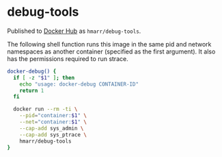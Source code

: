 # debug-tools

Published to [Docker Hub](https://hub.docker.com/r/hmarr/debug-tools) as
`hmarr/debug-tools`.

The following shell function runs this image in the same pid and network
namespaces as another container (specified as the first argument). It also has
the permissions required to run strace.

```bash
docker-debug() {
  if [ -z "$1" ]; then
    echo "usage: docker-debug CONTAINER-ID"
    return 1
  fi

  docker run --rm -ti \
    --pid="container:$1" \
    --net="container:$1" \
    --cap-add sys_admin \
    --cap-add sys_ptrace \
    hmarr/debug-tools
}
```
